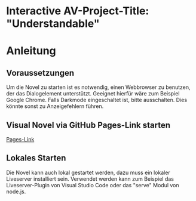 # Interactive AV-Project-Title: "Understandable"

# Anleitung

## Voraussetzungen
Um die Novel zu starten ist es notwendig, einen Webbrowser zu benutzen, der das Dialogelement unterstützt. Geeignet hierfür wäre zum Beispiel Google Chrome.
Falls Darkmode eingeschaltet ist, bitte ausschalten. Dies könnte sonst zu Anzeigefehlern führen.


## Visual Novel via GitHub Pages-Link starten
[Pages-Link](https://rina14.github.io/InteractiveAV/InteractiveAV/AV.html)



 

## Lokales Starten
Die Novel kann auch lokal gestartet werden, dazu muss ein lokaler Liveserver installiert sein.
Verwendet werden kann zum Beispiel das Liveserver-Plugin von Visual Studio Code oder das "serve" Modul von node.js.


